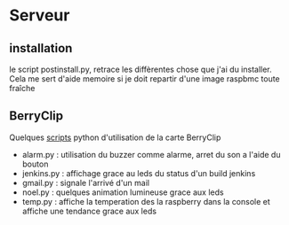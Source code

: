 # Serveur

## installation
le script postinstall.py, retrace les diffèrentes chose que j'ai du installer.
Cela me sert d'aide memoire si je doit repartir d'une image raspbmc toute fraîche


## BerryClip

Quelques [scripts](https://github.com/sguernion/myPI/tree/master/python/gpio) python d'utilisation de la carte BerryClip
 * alarm.py : utilisation du buzzer comme alarme, arret du son a l'aide du bouton
 * jenkins.py : affichage grace au leds du status d'un build jenkins
 * gmail.py : signale l'arrivé d'un mail
 * noel.py : quelques animation lumineuse grace aux leds
 * temp.py : affiche la temperation des la raspberry dans la console et affiche une tendance grace aux leds
 
